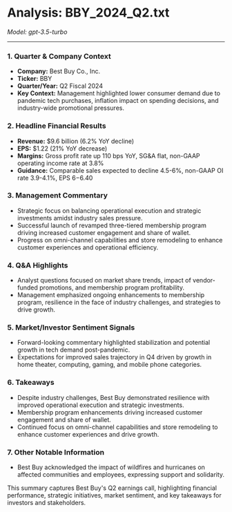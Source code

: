 # Analysis: BBY_2024_Q2.txt

*Model: gpt-3.5-turbo*

---

### 1. Quarter & Company Context
- **Company:** Best Buy Co., Inc.
- **Ticker:** BBY
- **Quarter/Year:** Q2 Fiscal 2024
- **Key Context:** Management highlighted lower consumer demand due to pandemic tech purchases, inflation impact on spending decisions, and industry-wide promotional pressures.

### 2. Headline Financial Results
- **Revenue:** $9.6 billion (6.2% YoY decline)
- **EPS:** $1.22 (21% YoY decrease)
- **Margins:** Gross profit rate up 110 bps YoY, SG&A flat, non-GAAP operating income rate at 3.8%
- **Guidance:** Comparable sales expected to decline 4.5-6%, non-GAAP OI rate 3.9-4.1%, EPS $6-$6.40

### 3. Management Commentary
- Strategic focus on balancing operational execution and strategic investments amidst industry sales pressure.
- Successful launch of revamped three-tiered membership program driving increased customer engagement and share of wallet.
- Progress on omni-channel capabilities and store remodeling to enhance customer experiences and operational efficiency.

### 4. Q&A Highlights
- Analyst questions focused on market share trends, impact of vendor-funded promotions, and membership program profitability.
- Management emphasized ongoing enhancements to membership program, resilience in the face of industry challenges, and strategies to drive growth.

### 5. Market/Investor Sentiment Signals
- Forward-looking commentary highlighted stabilization and potential growth in tech demand post-pandemic.
- Expectations for improved sales trajectory in Q4 driven by growth in home theater, computing, gaming, and mobile phone categories.

### 6. Takeaways
- Despite industry challenges, Best Buy demonstrated resilience with improved operational execution and strategic investments.
- Membership program enhancements driving increased customer engagement and share of wallet.
- Continued focus on omni-channel capabilities and store remodeling to enhance customer experiences and drive growth.

### 7. Other Notable Information
- Best Buy acknowledged the impact of wildfires and hurricanes on affected communities and employees, expressing support and solidarity.

This summary captures Best Buy's Q2 earnings call, highlighting financial performance, strategic initiatives, market sentiment, and key takeaways for investors and stakeholders.
